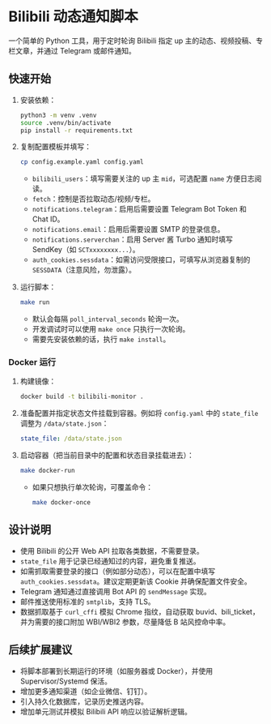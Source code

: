 # Bilibili 动态通知脚本

一个简单的 Python 工具，用于定时轮询 Bilibili 指定 up 主的动态、视频投稿、专栏文章，并通过 Telegram 或邮件通知。

## 快速开始

1. 安装依赖：

   ```bash
   python3 -m venv .venv
   source .venv/bin/activate
   pip install -r requirements.txt
   ```

2. 复制配置模板并填写：

   ```bash
   cp config.example.yaml config.yaml
   ```

   - `bilibili_users`：填写需要关注的 up 主 `mid`，可选配置 `name` 方便日志阅读。
   - `fetch`：控制是否拉取动态/视频/专栏。
   - `notifications.telegram`：启用后需要设置 Telegram Bot Token 和 Chat ID。
   - `notifications.email`：启用后需要设置 SMTP 的登录信息。
   - `notifications.serverchan`：启用 Server 酱 Turbo 通知时填写 SendKey（如 `SCTxxxxxxxx...`）。
   - `auth_cookies.sessdata`：如需访问受限接口，可填写从浏览器复制的 `SESSDATA`（注意风险，勿泄露）。

3. 运行脚本：

   ```bash
   make run
   ```

   - 默认会每隔 `poll_interval_seconds` 轮询一次。
   - 开发调试时可以使用 `make once` 只执行一次轮询。
   - 需要先安装依赖的话，执行 `make install`。

### Docker 运行

1. 构建镜像：

   ```bash
   docker build -t bilibili-monitor .
   ```

2. 准备配置并指定状态文件挂载到容器。例如将 `config.yaml` 中的 `state_file` 调整为 `/data/state.json`：

   ```yaml
   state_file: /data/state.json
   ```

3. 启动容器（把当前目录中的配置和状态目录挂载进去）：

   ```bash
   make docker-run
   ```

   - 如果只想执行单次轮询，可覆盖命令：

     ```bash
     make docker-once
     ```

## 设计说明

- 使用 Bilibili 的公开 Web API 拉取各类数据，不需要登录。
- `state_file` 用于记录已经通知过的内容，避免重复推送。
- 如需抓取需要登录的接口（例如部分动态），可以在配置中填写 `auth_cookies.sessdata`。建议定期更新该 Cookie 并确保配置文件安全。
- Telegram 通知通过直接调用 Bot API 的 `sendMessage` 实现。
- 邮件推送使用标准的 `smtplib`，支持 TLS。
- 数据抓取基于 `curl_cffi` 模拟 Chrome 指纹，自动获取 buvid、bili_ticket，并为需要的接口附加 WBI/WBI2 参数，尽量降低 B 站风控命中率。

## 后续扩展建议

- 将脚本部署到长期运行的环境（如服务器或 Docker），并使用 Supervisor/Systemd 保活。
- 增加更多通知渠道（如企业微信、钉钉）。
- 引入持久化数据库，记录历史推送内容。
- 增加单元测试并模拟 Bilibili API 响应以验证解析逻辑。
